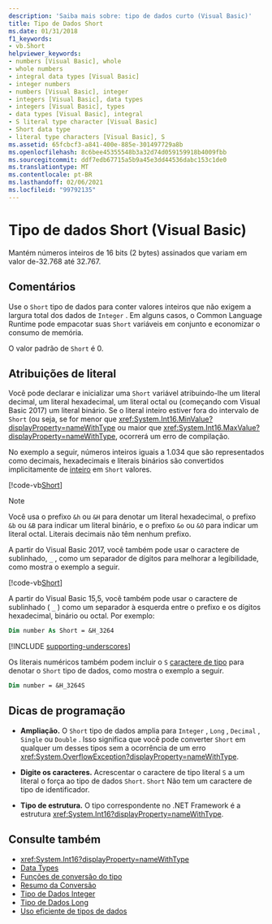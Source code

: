 ```yaml
---
description: 'Saiba mais sobre: tipo de dados curto (Visual Basic)'
title: Tipo de Dados Short
ms.date: 01/31/2018
f1_keywords:
- vb.Short
helpviewer_keywords:
- numbers [Visual Basic], whole
- whole numbers
- integral data types [Visual Basic]
- integer numbers
- numbers [Visual Basic], integer
- integers [Visual Basic], data types
- integers [Visual Basic], types
- data types [Visual Basic], integral
- S literal type character [Visual Basic]
- Short data type
- literal type characters [Visual Basic], S
ms.assetid: 65fcbcf3-a841-400e-885e-301497729a8b
ms.openlocfilehash: 8c6bee45355548b3a32d74d059159918b4009fbb
ms.sourcegitcommit: ddf7edb67715a5b9a45e3dd44536dabc153c1de0
ms.translationtype: MT
ms.contentlocale: pt-BR
ms.lasthandoff: 02/06/2021
ms.locfileid: "99792135"
---
```

# <a name="short-data-type-visual-basic"></a>Tipo de dados Short (Visual Basic)

Mantém números inteiros de 16 bits (2 bytes) assinados que variam em valor de-32.768 até 32.767.  
  
## <a name="remarks"></a>Comentários  

 Use o `Short` tipo de dados para conter valores inteiros que não exigem a largura total dos dados de `Integer` . Em alguns casos, o Common Language Runtime pode empacotar suas `Short` variáveis em conjunto e economizar o consumo de memória.  
  
 O valor padrão de `Short` é 0.  
  
## <a name="literal-assignments"></a>Atribuições de literal

Você pode declarar e inicializar uma `Short` variável atribuindo-lhe um literal decimal, um literal hexadecimal, um literal octal ou (começando com Visual Basic 2017) um literal binário. Se o literal inteiro estiver fora do intervalo de `Short` (ou seja, se for menor que <xref:System.Int16.MinValue?displayProperty=nameWithType> ou maior que <xref:System.Int16.MaxValue?displayProperty=nameWithType>, ocorrerá um erro de compilação.

No exemplo a seguir, números inteiros iguais a 1.034 que são representados como decimais, hexadecimais e literais binários são convertidos implicitamente de [inteiro](integer-data-type.md) em `Short` valores.

[!code-vb[Short](../../../../samples/snippets/visualbasic/language-reference/data-types/numeric-literals.vb#Short)]

> [!NOTE]
> Você usa o prefixo `&h` ou `&H` para denotar um literal hexadecimal, o prefixo `&b` ou `&B` para indicar um literal binário, e o prefixo `&o` ou `&O` para indicar um literal octal. Literais decimais não têm nenhum prefixo.

A partir do Visual Basic 2017, você também pode usar o caractere de sublinhado, `_` , como um separador de dígitos para melhorar a legibilidade, como mostra o exemplo a seguir.

[!code-vb[Short](../../../../samples/snippets/visualbasic/language-reference/data-types/numeric-literals.vb#ShortS)]

A partir do Visual Basic 15,5, você também pode usar o caractere de sublinhado ( `_` ) como um separador à esquerda entre o prefixo e os dígitos hexadecimal, binário ou octal. Por exemplo:

```vb
Dim number As Short = &H_3264
```

[!INCLUDE [supporting-underscores](../../../../includes/vb-separator-langversion.md)]

Os literais numéricos também podem incluir o `S` [caractere de tipo](../../programming-guide/language-features/data-types/type-characters.md) para denotar o `Short` tipo de dados, como mostra o exemplo a seguir.

```vb
Dim number = &H_3264S
```

## <a name="programming-tips"></a>Dicas de programação

- **Ampliação.** O `Short` tipo de dados amplia para `Integer` , `Long` , `Decimal` , `Single` ou `Double` . Isso significa que você pode converter `Short` em qualquer um desses tipos sem a ocorrência de um erro <xref:System.OverflowException?displayProperty=nameWithType>.  
  
- **Digite os caracteres.** Acrescentar o caractere de tipo literal `S` a um literal o força ao tipo de dados `Short`. `Short` Não tem um caractere de tipo de identificador.  
  
- **Tipo de estrutura.** O tipo correspondente no .NET Framework é a estrutura <xref:System.Int16?displayProperty=nameWithType>.  
  
## <a name="see-also"></a>Consulte também

- <xref:System.Int16?displayProperty=nameWithType>
- [Data Types](index.md)
- [Funções de conversão do tipo](../functions/type-conversion-functions.md)
- [Resumo da Conversão](../keywords/conversion-summary.md)
- [Tipo de Dados Integer](integer-data-type.md)
- [Tipo de Dados Long](long-data-type.md)
- [Uso eficiente de tipos de dados](../../programming-guide/language-features/data-types/efficient-use-of-data-types.md)
